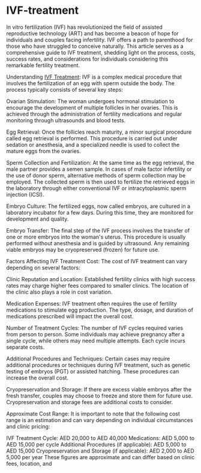 # IVF-treatment
In vitro fertilization (IVF) has revolutionized the field of assisted reproductive technology (ART) and has become a beacon of hope for individuals and couples facing infertility. IVF offers a path to parenthood for those who have struggled to conceive naturally. This article serves as a comprehensive guide to IVF treatment, shedding light on the process, costs, success rates, and considerations for individuals considering this remarkable fertility treatment.

Understanding <a href="https://orchid-fertility.com/">IVF Treatment</a>:
IVF is a complex medical procedure that involves the fertilization of an egg with sperm outside the body. The process typically consists of several key steps:

Ovarian Stimulation:
The woman undergoes hormonal stimulation to encourage the development of multiple follicles in her ovaries. This is achieved through the administration of fertility medications and regular monitoring through ultrasounds and blood tests.

Egg Retrieval:
Once the follicles reach maturity, a minor surgical procedure called egg retrieval is performed. This procedure is carried out under sedation or anesthesia, and a specialized needle is used to collect the mature eggs from the ovaries.

Sperm Collection and Fertilization:
At the same time as the egg retrieval, the male partner provides a semen sample. In cases of male factor infertility or the use of donor sperm, alternative methods of sperm collection may be employed. The collected sperm is then used to fertilize the retrieved eggs in the laboratory through either conventional IVF or intracytoplasmic sperm injection (ICSI).

Embryo Culture:
The fertilized eggs, now called embryos, are cultured in a laboratory incubator for a few days. During this time, they are monitored for development and quality.

Embryo Transfer:
The final step of the IVF process involves the transfer of one or more embryos into the woman's uterus. This procedure is usually performed without anesthesia and is guided by ultrasound. Any remaining viable embryos may be cryopreserved (frozen) for future use.


Factors Affecting IVF Treatment Cost:
The cost of IVF treatment can vary depending on several factors:

Clinic Reputation and Location:
Established fertility clinics with high success rates may charge higher fees compared to smaller clinics. The location of the clinic also plays a role in cost variation.

Medication Expenses:
IVF treatment often requires the use of fertility medications to stimulate egg production. The type, dosage, and duration of medications prescribed will impact the overall cost.

Number of Treatment Cycles:
The number of IVF cycles required varies from person to person. Some individuals may achieve pregnancy after a single cycle, while others may need multiple attempts. Each cycle incurs separate costs.

Additional Procedures and Techniques:
Certain cases may require additional procedures or techniques during IVF treatment, such as genetic testing of embryos (PGT) or assisted hatching. These procedures can increase the overall cost.

Cryopreservation and Storage:
If there are excess viable embryos after the fresh transfer, couples may choose to freeze and store them for future use. Cryopreservation and storage fees are additional costs to consider.

Approximate Cost Range:
It is important to note that the following cost range is an estimation and can vary depending on individual circumstances and clinic pricing:

IVF Treatment Cycle: AED 20,000 to AED 40,000
Medications: AED 5,000 to AED 15,000 per cycle
Additional Procedures (if applicable): AED 5,000 to AED 15,000
Cryopreservation and Storage (if applicable): AED 2,000 to AED 5,000 per year
These figures are approximate and can differ based on clinic fees, location, and







